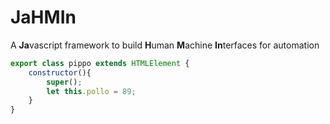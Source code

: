 # JaHMIn
A **Ja**vascript framework to build **H**uman **M**achine **In**terfaces for automation

```js
export class pippo extends HTMLElement {
	constructor(){
		super();
		let this.pollo = 89;
	}
}
```
